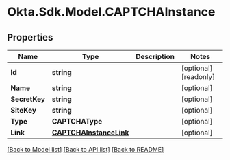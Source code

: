# Okta.Sdk.Model.CAPTCHAInstance

## Properties

Name | Type | Description | Notes
------------ | ------------- | ------------- | -------------
**Id** | **string** |  | [optional] [readonly] 
**Name** | **string** |  | [optional] 
**SecretKey** | **string** |  | [optional] 
**SiteKey** | **string** |  | [optional] 
**Type** | **CAPTCHAType** |  | [optional] 
**Link** | [**CAPTCHAInstanceLink**](CAPTCHAInstanceLink.md) |  | [optional] 

[[Back to Model list]](../README.md#documentation-for-models) [[Back to API list]](../README.md#documentation-for-api-endpoints) [[Back to README]](../README.md)


